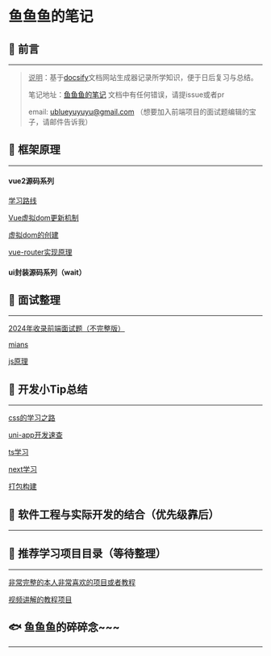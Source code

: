 <!--
 * @Author: blueyuyu ublueyuyuyu@gmail.com
 * @Date: 2024-08-22 22:58:19
 * @LastEditors: blueyuyu ublueyuyuyu@gmail.com
 * @LastEditTime: 2024-09-29 10:59:08
 * @FilePath: \fishNote\docs\README.md
 * @Description: 这是默认设置,请设置`customMade`, 打开koroFileHeader查看配置 进行设置: https://github.com/OBKoro1/koro1FileHeader/wiki/%E9%85%8D%E7%BD%AE
-->

# 鱼鱼鱼的笔记

## 📢  前言

---

> <u>说明</u>：基于[docsify](https://docsify.js.org/#/zh-cn/?id=docsify)文档网站生成器记录所学知识，便于日后复习与总结。
>
> 笔记地址：[鱼鱼鱼的笔记](https://blueyuyu.github.io/fishNote/)
> 文档中有任何错误，请提issue或者pr
>
> email: ublueyuyuyu@gmail.com （想要加入前端项目的面试题编辑的宝子，请邮件告诉我）

## 🧡  框架原理

---

#### **vue2源码系列**<!-- {docsify-ignore} -->

[学习路线](/vuePrinciple/day01.md)

[Vue虚拟dom更新机制](/vuePrinciple/day02.md)

[虚拟dom的创建](/vuePrinciple/day03.md)

[vue-router实现原理](/vuePrinciple/day04.md)

#### **ui封装源码系列（wait）**<!-- {docsify-ignore} -->

## 🧡  面试整理

---

[2024年收录前端面试题（不完整版）](/InterviewQuestions/Front-end-interview.md)

[mians](/InterviewQuestions/On-siteInterview.md)

[js原理](/js/JSprinciple.md)

## 💛  开发小Tip总结

---

[css的学习之路](/css/css.md)

[uni-app开发速查](/css/uniAppCss.md)

[ts学习](/tsLearning/example.md)

[next学习](/React/next/learning.md)

[打包构建](/build/pnpm.md)

## 💚  软件工程与实际开发的结合（优先级靠后）

---

## 💙  推荐学习项目目录（等待整理）

---

[非常完整的本人非常喜欢的项目或者教程](/recommend/theMostRe.md)

[视频讲解的教程项目](/recommend/withTutorial.md)

## 🐟  鱼鱼鱼的碎碎念~~~

---
